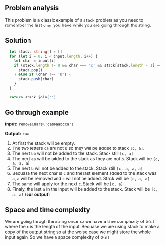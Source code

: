 ## Problem analysis
This problem is a classic example of a `stack` problem as you need to remember the last `char` you have while you are going through the string. 

## Solution

```ts
  let stack: string[] = []
  for (let i = 0; i < input.length; i++) {
    let char = input[i]
    if (stack.length != 0 && char === 'c' && stack[stack.length - 1] === 'a') {
      stack.pop()
    } else if (char !== 'b') {
      stack.push(char)
    }
  }

  return stack.join('')
```

## Go through example 

**Input:** `removeChars('cabbaabcca')`

**Output:** `caa`

1. At first the stack will be empty. 
2. The two letters `ca` are not `b` so they will be added to stack `[c, a]`. 
3. The next `bb` will not be added to the stack. Stack still `[c, a]`
4. The next `aa` will be added to the stack as they are not `b`. Stack will be `[c, a, a, a]`
5. The next `b` wil not be added to the stack. Stack still `[c, a, a, a]`
6. Becuase the next char is `c` and the last element added to the stack was `a`, `a` will be removed and `c` will not be added. Stack will be `[c, a, a]`
7. The same will apply for the next `c`. Stack will be `[c, a]`
8. Finaly, the last `a` in the input will be added to the stack. Stack will be `[c, a, a]` (**our output**)

## Space and time complexity
We are going throgh the string once so we have a time complexity of `O(n)` where the `n` is the length of the input. 
Becuase we are using stack to make a copy of the output string so at the worse case we might store the whole input again! So we have a space complexity of `O(n)`. 

